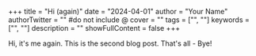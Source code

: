 +++
title = "Hi (again)"
date = "2024-04-01"
author = "Your Name"
authorTwitter = "" #do not include @
cover = ""
tags = ["", ""]
keywords = ["", ""]
description = ""
showFullContent = false
+++

Hi, it's me again. This is the second blog post.
That's all - Bye!
